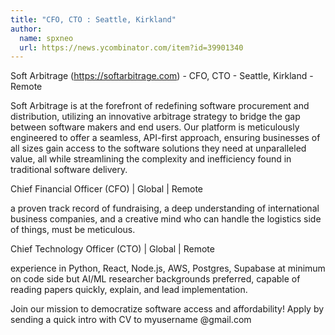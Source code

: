 ```yaml
---
title: "CFO, CTO : Seattle, Kirkland"
author:
  name: spxneo
  url: https://news.ycombinator.com/item?id=39901340
---
```

Soft Arbitrage (<a href="https:&#x2F;&#x2F;softarbitrage.com" rel="nofollow">https:&#x2F;&#x2F;softarbitrage.com</a>) - CFO, CTO - Seattle, Kirkland - Remote

Soft Arbitrage is at the forefront of redefining software procurement and distribution, utilizing an innovative arbitrage strategy to bridge the gap between software makers and end users. Our platform is meticulously engineered to offer a seamless, API-first approach, ensuring businesses of all sizes gain access to the software solutions they need at unparalleled value, all while streamlining the complexity and inefficiency found in traditional software delivery.

Chief Financial Officer (CFO) | Global | Remote

a proven track record of fundraising, a deep understanding of international business companies, and a creative mind who can handle the logistics side of things, must be meticulous.

Chief Technology Officer (CTO) | Global | Remote

experience in Python, React, Node.js, AWS, Postgres, Supabase at minimum on code side but AI&#x2F;ML researcher backgrounds preferred, capable of reading papers quickly, explain, and lead implementation.

Join our mission to democratize software access and affordability! Apply by sending a quick intro with CV to myusername @gmail.com
